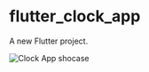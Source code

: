 # flutter_clock_app

A new Flutter project.

![Clock App shocase](https://user-images.githubusercontent.com/95285088/157435564-11e752a1-548f-49a4-b896-6199957b1281.png)

